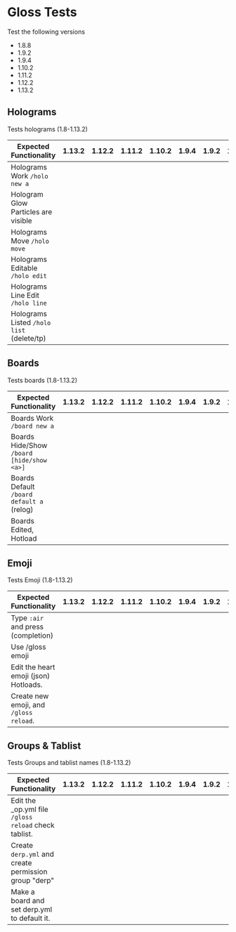 # Gloss Tests
Test the following versions
* 1.8.8
* 1.9.2
* 1.9.4
* 1.10.2
* 1.11.2
* 1.12.2
* 1.13.2

## Holograms
Tests holograms (1.8-1.13.2)

| Expected Functionality                    | 1.13.2 | 1.12.2 | 1.11.2 | 1.10.2 | 1.9.4 | 1.9.2 | 1.8.8 |
|-------------------------------------------|--------|--------|--------|--------|-------|-------|-------|
| Holograms Work `/holo new a`              |        |        |        |        |       |       |       |
| Hologram Glow Particles are visible       |        |        |        |        |       |       |       |
| Holograms Move `/holo move`               |        |        |        |        |       |       |       |
| Holograms Editable `/holo edit`           |        |        |        |        |       |       |       |
| Holograms Line Edit `/holo line`          |        |        |        |        |       |       |       |
| Holograms Listed `/holo list` (delete/tp) |        |        |        |        |       |       |       |

## Boards
Tests boards (1.8-1.13.2)

| Expected Functionality                    | 1.13.2 | 1.12.2 | 1.11.2 | 1.10.2 | 1.9.4 | 1.9.2 | 1.8.8 |
|-------------------------------------------|--------|--------|--------|--------|-------|-------|-------|
| Boards Work `/board new a`                |        |        |        |        |       |       |       |
| Boards Hide/Show `/board [hide/show <a>]` |        |        |        |        |       |       |       |
| Boards Default `/board default a` (relog) |        |        |        |        |       |       |       |
| Boards Edited, Hotload                    |        |        |        |        |       |       |       |

## Emoji
Tests Emoji (1.8-1.13.2)

| Expected Functionality                   | 1.13.2 | 1.12.2 | 1.11.2 | 1.10.2 | 1.9.4 | 1.9.2 | 1.8.8 |
|------------------------------------------|--------|--------|--------|--------|-------|-------|-------|
| Type `:air` and press <TAB> (completion) |        |        |        |        |       |       |       |
| Use /gloss emoji                         |        |        |        |        |       |       |       |
| Edit the heart emoji (json) Hotloads.    |        |        |        |        |       |       |       |
| Create new emoji, and `/gloss reload`.   |        |        |        |        |       |       |       |
  
## Groups & Tablist
Tests Groups and tablist names (1.8-1.13.2)

| Expected Functionality                               | 1.13.2 | 1.12.2 | 1.11.2 | 1.10.2 | 1.9.4 | 1.9.2 | 1.8.8 |
|------------------------------------------------------|--------|--------|--------|--------|-------|-------|-------|
| Edit the _op.yml file `/gloss reload` check tablist. |        |        |        |        |       |       |       |
| Create `derp.yml` and create permission group "derp" |        |        |        |        |       |       |       |
| Make a board and set derp.yml to default it.         |        |        |        |        |       |       |       |
